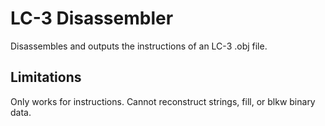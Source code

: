 # LC-3 Disassembler

Disassembles and outputs the instructions of an LC-3 .obj file.

## Limitations
Only works for instructions. Cannot reconstruct strings, fill, or blkw binary data.
